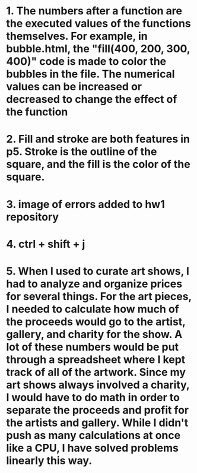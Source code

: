 # 1. The numbers after a function are the executed values of the functions themselves. For example, in bubble.html, the "fill(400, 200, 300, 400)" code is made to color the bubbles in the file. The numerical values can be increased or decreased to change the effect of the function
# 2. Fill and stroke are both features in p5. Stroke is the outline of the square, and the fill is the color of the square.
# 3. image of errors added to hw1 repository
# 4. ctrl + shift + j
# 5. When I used to curate art shows, I had to analyze and organize prices for several things. For the art pieces, I needed to calculate how much of the proceeds would go to the artist, gallery, and charity for the show. A lot of these numbers would be put through a spreadsheet where I kept track of all of the artwork. Since my art shows always involved a charity, I would have to do math in order to separate the proceeds and profit for the artists and gallery. While I didn't push as many calculations at once like a CPU, I have solved problems linearly this way.
